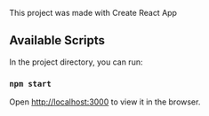 This project was made with Create React App
## Available Scripts

In the project directory, you can run:

### `npm start`

Open [http://localhost:3000](http://localhost:3000) to view it in the browser.
